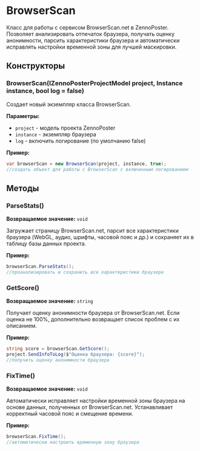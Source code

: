 # BrowserScan

Класс для работы с сервисом BrowserScan.net в ZennoPoster. Позволяет анализировать отпечаток браузера, получать оценку анонимности, парсить характеристики браузера и автоматически исправлять настройки временной зоны для лучшей маскировки.

## Конструкторы

### BrowserScan(IZennoPosterProjectModel project, Instance instance, bool log = false)

Создает новый экземпляр класса BrowserScan.

**Параметры:**
- `project` - модель проекта ZennoPoster
- `instance` - экземпляр браузера
- `log` - включить логирование (по умолчанию false)

**Пример:**
```csharp
var browserScan = new BrowserScan(project, instance, true);
//создать объект для работы с BrowserScan с включенным логированием
```

## Методы

### ParseStats()

**Возвращаемое значение:** `void`

Загружает страницу BrowserScan.net, парсит все характеристики браузера (WebGL, аудио, шрифты, часовой пояс и др.) и сохраняет их в таблицу базы данных проекта.

**Пример:**
```csharp
browserScan.ParseStats();
//проанализировать и сохранить все характеристики браузера
```

### GetScore()

**Возвращаемое значение:** `string`

Получает оценку анонимности браузера от BrowserScan.net. Если оценка не 100%, дополнительно возвращает список проблем с их описанием.

**Пример:**
```csharp
string score = browserScan.GetScore();
project.SendInfoToLog($"Оценка браузера: {score}");
//получить оценку анонимности браузера
```

### FixTime()

**Возвращаемое значение:** `void`

Автоматически исправляет настройки временной зоны браузера на основе данных, полученных от BrowserScan.net. Устанавливает корректный часовой пояс и смещение времени.

**Пример:**
```csharp
browserScan.FixTime();
//автоматически настроить временную зону браузера
```